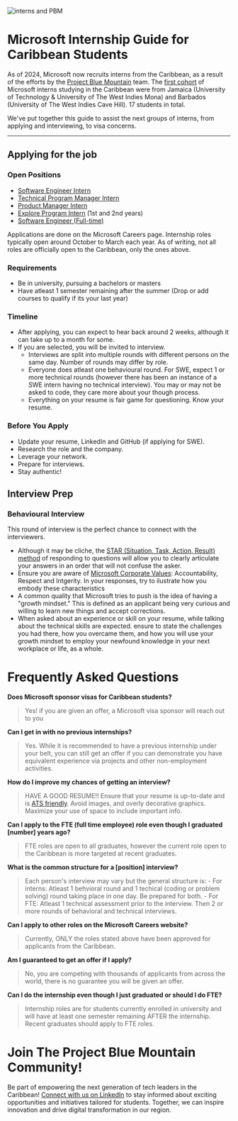 ![interns and PBM](https://github.com/user-attachments/assets/62d925bc-a4f2-4d81-a2fe-2ca49d679cc0)

# Microsoft Internship Guide for Caribbean Students

As of 2024, Microsoft now recruits interns from the Caribbean, as a result of the efforts by the [Project Blue Mountain](https://www.linkedin.com/pulse/microsoft-day-university-technology-jamaica-thomas-mba-hrm-volie/) team.
The [first cohort](https://www.linkedin.com/posts/shoniquethomas_microsoftinterns-microsoftlife-activity-7203425109003403264-laSU?utm_source=share&utm_medium=member_desktop) of Microsoft interns studying in the Caribbean were from Jamaica (University of Technology & University of The West Indies Mona) and Barbados (University of The West Indies Cave Hill). 17 students in total.

We've put together this guide to assist the next groups of interns, from applying and interviewing, to visa concerns.

---

<!-- ## Table of Content
- Applying
  - Requirements
- Interview prep
  - Behavioural
  - Software Engineer (SWE)
  - Technical Program Manager (TPM)
---
-->

## Applying for the job
### Open Positions
- [Software Engineer Intern](https://jobs.careers.microsoft.com/global/en/share/1751922)
- [Technical Program Manager Intern](https://jobs.careers.microsoft.com/global/en/job/1748094)
- [Product Manager Intern](https://jobs.careers.microsoft.com/global/en/job/1748102)
- [Explore Program Intern](https://jobs.careers.microsoft.com/global/en/job/1773452) (1st and 2nd years)
- [Software Engineer (Full-time)](https://jobs.careers.microsoft.com/global/en/job/1747253)

Applications are done on the Microsoft Careers page. Internship roles typically open around October to March each year. As of writing, not all roles are officially open to the Caribbean, only the ones above.

### Requirements
- Be in university, pursuing a bachelors or masters
- Have atleast 1 semester remaining after the summer (Drop or add courses to qualify if its your last year)

### Timeline
- After applying, you can expect to hear back around 2 weeks, although it can take up to a month for some.
- If you are selected, you will be invited to interview.
  - Interviews are split into multiple rounds with different persons on the same day. Number of rounds may differ by role.
  - Everyone does atleast one behavioural round. For SWE, expect 1 or more technical rounds (however there has been an instance of a SWE intern having no technical interview). You may or may not be asked to code, they care more about your though process.
  - Everything on your resume is fair game for questioning. Know your resume.
 
### Before You Apply
- Update your resume, LinkedIn and GitHub (if applying for SWE).
- Research the role and the company.
- Leverage your network.
- Prepare for interviews.
- Stay authentic!

## Interview Prep
### Behavioural Interview
This round of interview is the perfect chance to connect with the interviewers. 
- Although it may be cliche, the [STAR (Situation, Task, Action, Result) method](https://www.themuse.com/advice/star-interview-method) of responding to questions will allow you to clearly articulate your answers in an order that will not confuse the asker.
- Ensure you are aware of [Microsoft Corporate Values](https://www.microsoft.com/en-us/about/corporate-values): Accountability, Respect and Intgerity. In your responses, try to ilustrate how you embody these characteristics
- A common quality that Microsoft tries to push is the idea of having a "growth mindset." This is defined as an applicant being very curious and willing to learn new things and accept corrections.
- When asked about an experience or skill on your resume, while talking about the technical skills are expected. ensure to state the challenges you had there, how you overcame them, and how you will use your growth mindset to employ your  newfound knowledge in your next workplace or life, as a whole.

<!-- ## Obtaining a Visa
Yes, Microsoft will assist you in obtaining a J-1 visa to work in the United States. Microsoft uses a third-party (currently Cultural Vistas) to handle this for new hires. 
### Documents you'll need in advance

| Police Record | |
|---|---|
| Jamaica | https://jcf.gov.jm/police-certificate/ |
| Barbados| |
| (add more) | |

| University Transcript |
|---|
| Obtain from your university. Ensure a GPA of 2.7 or higher. Unofficial transcripts may be used |
-->

# Frequently Asked Questions
**Does Microsoft sponsor visas for Caribbean students?**
> Yes! if you are given an offer, a Microsoft visa sponsor will reach out to you

**Can I get in with no previous internships?**
> Yes. While it is recommended to have a previous internship under your belt, you can still get an offer if you can demonstrate you have equivalent experience via projects and other non-employment activities.

**How do I improve my chances of getting an interview?**
> HAVE A GOOD RESUME!! Ensure that your resume is up-to-date and is [ATS friendly](https://create.microsoft.com/en-us/templates/ats-resumes). Avoid images, and overly decorative graphics. Maximize your use of space to include important info.

**Can I apply to the FTE (full time employee) role even though I graduated [number] years ago?**
> FTE roles are open to all graduates, however the current role open to the Caribbean is more targeted at recent graduates.

**What is the common structure for a [position] interview?**
> Each person's interview may vary but the general structure is:
    - For interns: Atleast 1 behvioral round and 1 techical (coding or problem solving) round taking place in one day. Be prepared for both.
    - For FTE: Atleast 1 technical assessment prior to the interview. Then 2 or more rounds of behavioral and technical interviews.

**Can I apply to other roles on the Microsoft Careers website?**
> Currently, ONLY the roles stated above have been approved for applicants from the Caribbean.

**Am I guaranteed to get an offer if I apply?**
> No, you are competing with thousands of applicants from across the world, there is no guarantee you will be given an offer.

**Can I do the internship even though I just graduated or should I do FTE?**
> Internship roles are for students currently enrolled in university and will have at least one semester remaining AFTER the internship. Recent graduates should apply to FTE roles.

# Join The Project Blue Mountain Community!
Be part of empowering the next generation of tech leaders in the Caribbean! [Connect with us on LinkedIn](https://www.linkedin.com/groups/13105123/) to stay informed about exciting opportunities and initiatives tailored for students. Together, we can inspire innovation and drive digital transformation in our region.
